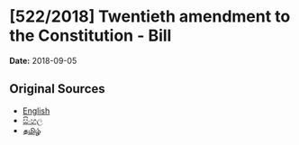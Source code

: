 # [522/2018] Twentieth amendment to the Constitution - Bill

**Date:** 2018-09-05

## Original Sources

- [English](https://documents.gov.lk/view/bills/2018/9/522-2018_E.pdf)
- [සිංහල](https://documents.gov.lk/view/bills/2018/9/522-2018_S.pdf)
- [தமிழ்](https://documents.gov.lk/view/bills/2018/9/522-2018_T.pdf)
